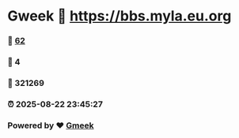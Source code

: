 # Gweek :link: https://bbs.myla.eu.org 
### :page_facing_up: [62](https://bbs.myla.eu.org/tag.html) 
### :speech_balloon: 4 
### :hibiscus: 321269 
### :alarm_clock: 2025-08-22 23:45:27 
### Powered by :heart: [Gmeek](https://github.com/Meekdai/Gmeek)

